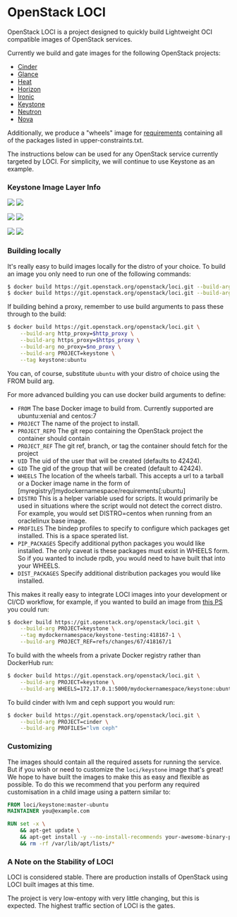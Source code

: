 # OpenStack LOCI

OpenStack LOCI is a project designed to quickly build Lightweight OCI
compatible images of OpenStack services.

Currently we build and gate images for the following OpenStack projects:

  * [Cinder](https://github.com/openstack/cinder)
  * [Glance](https://github.com/openstack/glance)
  * [Heat](https://github.com/openstack/heat)
  * [Horizon](https://github.com/openstack/horizon)
  * [Ironic](https://github.com/openstack/ironic)
  * [Keystone](https://github.com/openstack/keystone)
  * [Neutron](https://github.com/openstack/neutron)
  * [Nova](https://github.com/openstack/nova)

Additionally, we produce a "wheels" image for
[requirements](https://github.com/openstack/requirements) containing all of the
packages listed in upper-constraints.txt.

The instructions below can be used for any OpenStack service currently targeted
by LOCI. For simplicity, we will continue to use Keystone as an example.


### Keystone Image Layer Info
[![](https://images.microbadger.com/badges/version/loci/keystone:debian.svg)](https://microbadger.com/images/loci/keystone:debian "loci/keystone:debian") [![](https://images.microbadger.com/badges/image/loci/keystone:debian.svg)](https://microbadger.com/images/loci/keystone:debian "loci/keystone:debian")

[![](https://images.microbadger.com/badges/version/loci/keystone:ubuntu.svg)](https://microbadger.com/images/loci/keystone:ubuntu "loci/keystone:ubuntu") [![](https://images.microbadger.com/badges/image/loci/keystone:ubuntu.svg)](https://microbadger.com/images/loci/keystone:ubuntu "loci/keystone:ubuntu")

[![](https://images.microbadger.com/badges/version/loci/keystone:centos.svg)](https://microbadger.com/images/loci/keystone:centos "loci/keystone:centos") [![](https://images.microbadger.com/badges/image/loci/keystone:centos.svg)](https://microbadger.com/images/loci/keystone:centos "loci/keystone:centos")


### Building locally
It's really easy to build images locally for the distro of your choice. To
build an image you only need to run one of the following commands:
``` bash
$ docker build https://git.openstack.org/openstack/loci.git --build-arg PROJECT=keystone --tag keystone:ubuntu
$ docker build https://git.openstack.org/openstack/loci.git --build-arg PROJECT=keystone --tag keystone:centos --build-arg FROM=centos:7
```

If building behind a proxy, remember to use build arguments to pass these
through to the build:
``` bash
$ docker build https://git.openstack.org/openstack/loci.git \
    --build-arg http_proxy=$http_proxy \
    --build-arg https_proxy=$https_proxy \
    --build-arg no_proxy=$no_proxy \
    --build-arg PROJECT=keystone \
    --tag keystone:ubuntu
```

You can, of course, substitute `ubuntu` with your distro of choice using the
FROM build arg.

For more advanced building you can use docker build arguments to define:
  * `FROM` The base Docker image to build from. Currently supported are
    ubuntu:xenial and centos:7
  * `PROJECT` The name of the project to install.
  * `PROJECT_REPO` The git repo containing the OpenStack project the container
    should contain
  * `PROJECT_REF` The git ref, branch, or tag the container should fetch for
    the project
  * `UID` The uid of the user that will be created (defaults to 42424).
  * `GID` The gid of the group that will be created (default to 42424).
  * `WHEELS` The location of the wheels tarball. This accepts a url to a
    tarball or a Docker image name in the form of
    [myregistry/]mydockernamespace/requirements[:ubuntu]
  * `DISTRO` This is a helper variable used for scripts. It would primarily be
    used in situations where the script would not detect the correct distro.
    For example, you would set DISTRO=centos when running from an oraclelinux
    base image.
  * `PROFILES` The bindep profiles to specify to configure which packages get
    installed. This is a space sperated list.
  * `PIP_PACKAGES` Specify additional python packages you would like installed.
    The only caveat is these packages must exist in WHEELS form. So if
    you wanted to include rpdb, you would need to have built that into your
    WHEELS.
  * `DIST_PACKAGES` Specify additional distribution packages you would like
    installed.

This makes it really easy to integrate LOCI images into your development or
CI/CD workflow, for example, if you wanted to build an image from [this
PS](https://review.openstack.org/#/c/418167/) you could run:
``` bash
$ docker build https://git.openstack.org/openstack/loci.git \
    --build-arg PROJECT=keystone \
    --tag mydockernamespace/keystone-testing:418167-1 \
    --build-arg PROJECT_REF=refs/changes/67/418167/1
```

To build with the wheels from a private Docker registry rather than DockerHub run:
``` bash
$ docker build https://git.openstack.org/openstack/loci.git \
    --build-arg PROJECT=keystone \
    --build-arg WHEELS=172.17.0.1:5000/mydockernamespace/keystone:ubuntu
```

To build cinder with lvm and ceph support you would run:
``` bash
$ docker build https://git.openstack.org/openstack/loci.git \
    --build-arg PROJECT=cinder \
    --build-arg PROFILES="lvm ceph"
```


### Customizing
The images should contain all the required assets for running the service. But
if you wish or need to customize the `loci/keystone` image that's great! We
hope to have built the images to make this as easy and flexible as possible. To
do this we recommend that you perform any required customisation in a child
image using a pattern similar to:

``` Dockerfile
FROM loci/keystone:master-ubuntu
MAINTAINER you@example.com

RUN set -x \
    && apt-get update \
    && apt-get install -y --no-install-recommends your-awesome-binary-package \
    && rm -rf /var/lib/apt/lists/*
```


### A Note on the Stability of LOCI
LOCI is considered stable. There are production installs of OpenStack using
LOCI built images at this time.

The project is very low-entopy with very little changing, but this is expected.
The highest traffic section of LOCI is the gates.
